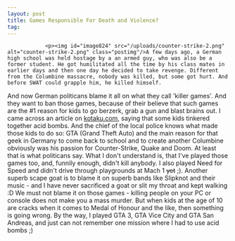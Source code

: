 ```yaml
---
layout: post
title: Games Responsible For Death and Violence?
tag: 
---
```



                <p><img id="image824" src="/uploads/counter-strike-2.png" alt="counter-strike-2.png" class="postimg"/>A few days ago, a German high school was held hostage by a an armed guy, who was also be a former student. He got humilitated all the time by his class mates in earlier days and then one day he decided to take revenge. Different from the Columbine massacre, nobody was killed, but some got hurt. And before SWAT could grapple him, he killed himself.
And now German politicans blame it all on what they call 'killer games'. And they want to ban those games, because of their believe that such games are the #1 reason for kids to go berzerk, grab a gun and blast brains out.
I came across an article on <a href="http://www.kotaku.com/gaming/skowhegan/-skowhegan-detective-217875.php">kotaku.com</a>, saying that some kids tinkered together acid bombs. And the chief of the local police knows what made those kids to do so: GTA (Grand Theft Auto) and the main reason for that geek in Germany to come back to school and to create another Columbine obviously was his passion for Counter-Strike, Quake and Doom. At least that is what politicans say.
What I don't understand is, that I've played those games too, and, funnily enough, didn't kill anybody. I also played Need for Speed and didn't drive through playgrounds at Mach 1 <span style="text-decoration: line-through;">yet</span> ;). Another superb scape goat is to blame it on superb bands like Slipknot and their music - and I have never sacrificed a goat or slit my throat and kept walking :D
We must not blame it on those games - killing people on your PC or console does not make you a mass murder. But when kids at the age of 10 are cracks when it comes to Medal of Honour and the like, then something is going wrong.
By the way, I played GTA 3, GTA Vice City and GTA San Andreas, and just can not remember one mission where I had to use acid bombs ;)</p>
            
